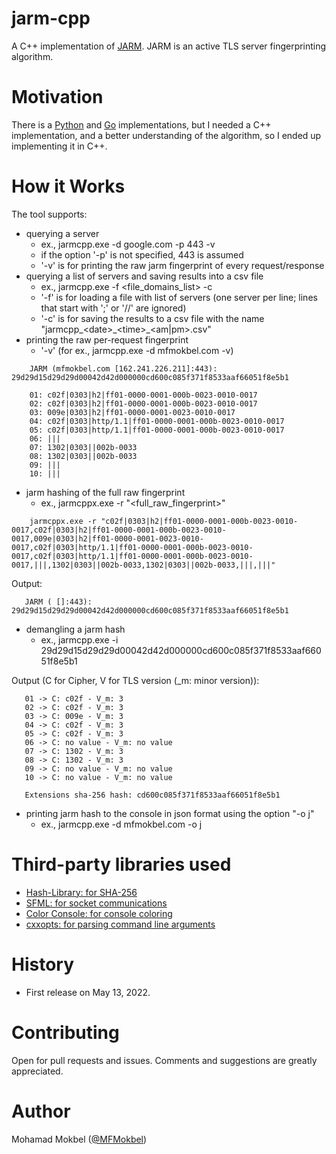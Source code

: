 # jarm-cpp

A C++ implementation of [JARM](https://engineering.salesforce.com/easily-identify-malicious-servers-on-the-internet-with-jarm-e095edac525a). JARM is an active TLS server fingerprinting algorithm.

# Motivation

There is a [Python](https://github.com/salesforce/jarm) and [Go](https://github.com/RumbleDiscovery/jarm-go) implementations, but I needed a C++ implementation, and a better understanding of the algorithm, so I ended up implementing it in C++.

# How it Works

The tool supports:
* querying a server
  - ex., jarmcpp.exe -d google.com -p 443 -v
  - if the option '-p' is not specified, 443 is assumed
  - '-v' is for printing the raw jarm fingerprint of every request/response
* querying a list of servers and saving results into a csv file
  - ex., jarmcpp.exe -f <file_domains_list> -c
  - '-f' is for loading a file with list of servers (one server per line; lines that start with ';' or '//' are ignored)
  - '-c' is for saving the results to a csv file with the name "jarmcpp\_\<date\>\_\<time\>\_<am|pm>.csv"
* printing the raw per-request fingerprint
   - '-v' (for ex., jarmcpp.exe -d mfmokbel.com -v)
``` 
    JARM (mfmokbel.com [162.241.226.211]:443): 29d29d15d29d29d00042d42d000000cd600c085f371f8533aaf66051f8e5b1

    01: c02f|0303|h2|ff01-0000-0001-000b-0023-0010-0017
    02: c02f|0303|h2|ff01-0000-0001-000b-0023-0010-0017
    03: 009e|0303|h2|ff01-0000-0001-0023-0010-0017
    04: c02f|0303|http/1.1|ff01-0000-0001-000b-0023-0010-0017
    05: c02f|0303|http/1.1|ff01-0000-0001-000b-0023-0010-0017
    06: |||
    07: 1302|0303||002b-0033
    08: 1302|0303||002b-0033
    09: |||
    10: |||
```
* jarm hashing of the full raw fingerprint
  - ex., jarmcppx.exe -r "<full_raw_fingerprint>"
``` 
    jarmcppx.exe -r "c02f|0303|h2|ff01-0000-0001-000b-0023-0010-0017,c02f|0303|h2|ff01-0000-0001-000b-0023-0010-0017,009e|0303|h2|ff01-0000-0001-0023-0010-0017,c02f|0303|http/1.1|ff01-0000-0001-000b-0023-0010-0017,c02f|0303|http/1.1|ff01-0000-0001-000b-0023-0010-0017,|||,1302|0303||002b-0033,1302|0303||002b-0033,|||,|||" 
```
 Output:
 ```
    JARM ( []:443): 29d29d15d29d29d00042d42d000000cd600c085f371f8533aaf66051f8e5b1
 ```
 * demangling a jarm hash
   - ex., jarmcpp.exe -i 29d29d15d29d29d00042d42d000000cd600c085f371f8533aaf66051f8e5b1
 
 Output (C for Cipher, V for TLS version (_m: minor version)):
 ```
    01 -> C: c02f - V_m: 3
    02 -> C: c02f - V_m: 3
    03 -> C: 009e - V_m: 3
    04 -> C: c02f - V_m: 3
    05 -> C: c02f - V_m: 3
    06 -> C: no value - V_m: no value
    07 -> C: 1302 - V_m: 3
    08 -> C: 1302 - V_m: 3
    09 -> C: no value - V_m: no value
    10 -> C: no value - V_m: no value

    Extensions sha-256 hash: cd600c085f371f8533aaf66051f8e5b1  
 ```
  * printing jarm hash to the console in json format using the option "-o j"
    - ex., jarmcpp.exe -d mfmokbel.com -o j

# Third-party libraries used

- [Hash-Library: for SHA-256](https://github.com/stbrumme/hash-library)
- [SFML: for socket communications](https://www.sfml-dev.org/index.php)
- [Color Console: for console coloring](https://github.com/imfl/color-console)
- [cxxopts: for parsing command line arguments](https://github.com/jarro2783/cxxopts)
 
# History
 
 - First release on May 13, 2022.
 
# Contributing

Open for pull requests and issues. Comments and suggestions are greatly appreciated.

# Author

Mohamad Mokbel ([@MFMokbel](https://twitter.com/MFMokbel))
